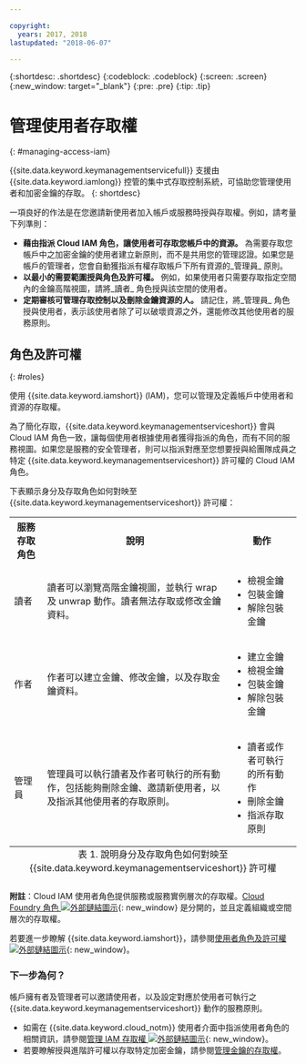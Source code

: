 ```yaml
---

copyright:
  years: 2017, 2018
lastupdated: "2018-06-07"

---
```


{:shortdesc: .shortdesc}
{:codeblock: .codeblock}
{:screen: .screen}
{:new_window: target="_blank"}
{:pre: .pre}
{:tip: .tip}

# 管理使用者存取權
{: #managing-access-iam}

{{site.data.keyword.keymanagementservicefull}} 支援由 {{site.data.keyword.iamlong}} 控管的集中式存取控制系統，可協助您管理使用者和加密金鑰的存取。
{: shortdesc}

一項良好的作法是在您邀請新使用者加入帳戶或服務時授與存取權。例如，請考量下列準則：

- **藉由指派 Cloud IAM 角色，讓使用者可存取您帳戶中的資源。**
    為需要存取您帳戶中之加密金鑰的使用者建立新原則，而不是共用您的管理認證。如果您是帳戶的管理者，您會自動獲指派有權存取帳戶下所有資源的_管理員_ 原則。
- **以最小的需要範圍授與角色及許可權。**
    例如，如果使用者只需要存取指定空間內的金鑰高階視圖，請將_讀者_ 角色授與該空間的使用者。
- **定期審核可管理存取控制以及刪除金鑰資源的人。**
    請記住，將_管理員_ 角色授與使用者，表示該使用者除了可以破壞資源之外，還能修改其他使用者的服務原則。

## 角色及許可權
{: #roles}

使用 {{site.data.keyword.iamshort}} (IAM)，您可以管理及定義帳戶中使用者和資源的存取權。

為了簡化存取，{{site.data.keyword.keymanagementserviceshort}} 會與 Cloud IAM 角色一致，讓每個使用者根據使用者獲得指派的角色，而有不同的服務視圖。如果您是服務的安全管理者，則可以指派對應至您想要授與給團隊成員之特定 {{site.data.keyword.keymanagementserviceshort}} 許可權的 Cloud IAM 角色。

下表顯示身分及存取角色如何對映至 {{site.data.keyword.keymanagementserviceshort}} 許可權：
<table>
  <tr>
    <th>服務存取角色</th>
    <th>說明</th>
    <th>動作</th>
  </tr>
  <tr>
    <td><p>讀者</p></td>
    <td><p>讀者可以瀏覽高階金鑰視圖，並執行 wrap 及 unwrap 動作。讀者無法存取或修改金鑰資料。</p></td>
    <td>
      <p>
        <ul>
          <li>檢視金鑰</li>
          <li>包裝金鑰</li>
          <li>解除包裝金鑰</li>
        </ul>
      </p>
    </td>
  </tr>
  <tr>
    <td><p>作者</p></td>
    <td><p>作者可以建立金鑰、修改金鑰，以及存取金鑰資料。</p></td>
    <td>
      <p>
        <ul>
          <li>建立金鑰</li>
          <li>檢視金鑰</li>
          <li>包裝金鑰</li>
          <li>解除包裝金鑰</li>
        </ul>
      </p>
    </td>
  </tr>
  <tr>
    <td><p>管理員</p></td>
    <td><p>管理員可以執行讀者及作者可執行的所有動作，包括能夠刪除金鑰、邀請新使用者，以及指派其他使用者的存取原則。</p></td>
    <td>
      <p>
        <ul>
          <li>讀者或作者可執行的所有動作</li>
          <li>刪除金鑰</li>
          <li>指派存取原則</li>
        </ul>
      </p>
    </td>
  </tr>
  <caption style="caption-side:bottom;">表 1. 說明身分及存取角色如何對映至 {{site.data.keyword.keymanagementserviceshort}} 許可權</caption>
</table>

**附註**：Cloud IAM 使用者角色提供服務或服務實例層次的存取權。[Cloud Foundry 角色 ![外部鏈結圖示](../../icons/launch-glyph.svg "外部鏈結圖示")](/docs/iam/cfaccess.html){: new_window} 是分開的，並且定義組織或空間層次的存取權。

若要進一步瞭解 {{site.data.keyword.iamshort}}，請參閱[使用者角色及許可權 ![外部鏈結圖示](../../icons/launch-glyph.svg "外部鏈結圖示")](/docs/iam/users_roles.html#userroles){: new_window}。

### 下一步為何？

帳戶擁有者及管理者可以邀請使用者，以及設定對應於使用者可執行之 {{site.data.keyword.keymanagementserviceshort}} 動作的服務原則。

- 如需在 {{site.data.keyword.cloud_notm}} 使用者介面中指派使用者角色的相關資訊，請參閱[管理 IAM 存取權 ![外部鏈結圖示](../../icons/launch-glyph.svg "外部鏈結圖示")](/docs/iam/mngiam.html){: new_window}。
- 若要瞭解授與進階許可權以存取特定加密金鑰，請參閱[管理金鑰的存取權](/docs/services/keymgmt/keyprotect_manage_access_api.html)。
